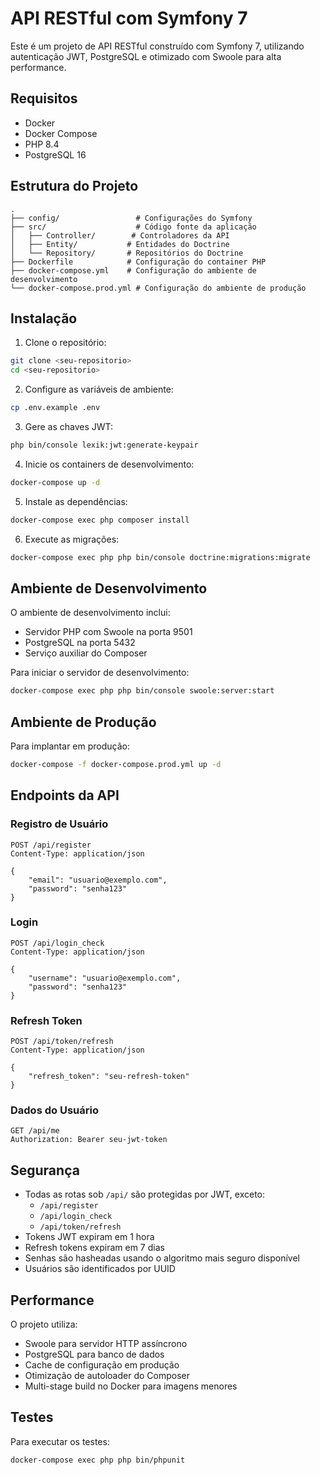 # API RESTful com Symfony 7

Este é um projeto de API RESTful construído com Symfony 7, utilizando autenticação JWT, PostgreSQL e otimizado com Swoole para alta performance.

## Requisitos

- Docker
- Docker Compose
- PHP 8.4
- PostgreSQL 16

## Estrutura do Projeto

```
.
├── config/                 # Configurações do Symfony
├── src/                    # Código fonte da aplicação
│   ├── Controller/        # Controladores da API
│   ├── Entity/           # Entidades do Doctrine
│   └── Repository/       # Repositórios do Doctrine
├── Dockerfile            # Configuração do container PHP
├── docker-compose.yml    # Configuração do ambiente de desenvolvimento
└── docker-compose.prod.yml # Configuração do ambiente de produção
```

## Instalação

1. Clone o repositório:
```bash
git clone <seu-repositorio>
cd <seu-repositorio>
```

2. Configure as variáveis de ambiente:
```bash
cp .env.example .env
```

3. Gere as chaves JWT:
```bash
php bin/console lexik:jwt:generate-keypair
```

4. Inicie os containers de desenvolvimento:
```bash
docker-compose up -d
```

5. Instale as dependências:
```bash
docker-compose exec php composer install
```

6. Execute as migrações:
```bash
docker-compose exec php php bin/console doctrine:migrations:migrate
```

## Ambiente de Desenvolvimento

O ambiente de desenvolvimento inclui:
- Servidor PHP com Swoole na porta 9501
- PostgreSQL na porta 5432
- Serviço auxiliar do Composer

Para iniciar o servidor de desenvolvimento:
```bash
docker-compose exec php php bin/console swoole:server:start
```

## Ambiente de Produção

Para implantar em produção:
```bash
docker-compose -f docker-compose.prod.yml up -d
```

## Endpoints da API

### Registro de Usuário
```http
POST /api/register
Content-Type: application/json

{
    "email": "usuario@exemplo.com",
    "password": "senha123"
}
```

### Login
```http
POST /api/login_check
Content-Type: application/json

{
    "username": "usuario@exemplo.com",
    "password": "senha123"
}
```

### Refresh Token
```http
POST /api/token/refresh
Content-Type: application/json

{
    "refresh_token": "seu-refresh-token"
}
```

### Dados do Usuário
```http
GET /api/me
Authorization: Bearer seu-jwt-token
```

## Segurança

- Todas as rotas sob `/api/` são protegidas por JWT, exceto:
  - `/api/register`
  - `/api/login_check`
  - `/api/token/refresh`
- Tokens JWT expiram em 1 hora
- Refresh tokens expiram em 7 dias
- Senhas são hasheadas usando o algoritmo mais seguro disponível
- Usuários são identificados por UUID

## Performance

O projeto utiliza:
- Swoole para servidor HTTP assíncrono
- PostgreSQL para banco de dados
- Cache de configuração em produção
- Otimização de autoloader do Composer
- Multi-stage build no Docker para imagens menores

## Testes

Para executar os testes:
```bash
docker-compose exec php php bin/phpunit
``` 